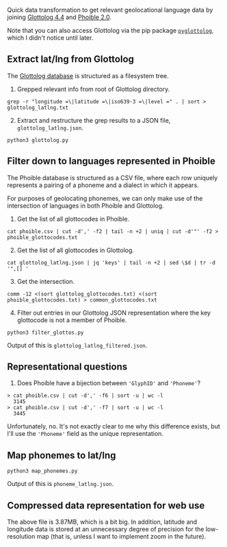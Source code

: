 Quick data transformation to get relevant geolocational language data by joining [Glottolog 4.4](https://github.com/glottolog/glottolog/releases/tag/v4.4) and [Phoible 2.0](https://github.com/phoible/dev/releases/tag/v2.0).

Note that you can also access Glottolog via the pip package [`pyglottolog`](https://github.com/glottolog/pyglottolog), which I didn't notice until later.

## Extract lat/lng from Glottolog

The [Glottolog database](https://github.com/glottolog/glottolog/releases/) is structured as a filesystem tree.

1. Grepped relevant info from root of Glottolog directory.
```
grep -r "longitude =\|latitude =\|iso639-3 =\|level =" . | sort > glottolog_latlng.txt
```

2. Extract and restructure the grep results to a JSON file, `glottolog_latlng.json`.
```
python3 glottolog.py
```

## Filter down to languages represented in Phoible

The Phoible database is structured as a CSV file, where each row uniquely 
represents a pairing of a phoneme and a dialect in which it appears.

For purposes of geolocating phonemes, we can only make use of the intersection 
of languages in both Phoible and Glottolog.

1. Get the list of all glottocodes in Phoible.
```
cat phoible.csv | cut -d',' -f2 | tail -n +2 | uniq | cut -d'"' -f2 > phoible_glottocodes.txt
```

2. Get the list of all glottocodes in Glottolog.
```
cat glottolog_latlng.json | jq 'keys' | tail -n +2 | sed \$d | tr -d '",[] '
```

3. Get the intersection.
```
comm -12 <(sort glottolog_glottocodes.txt) <(sort phoible_glottocodes.txt) > common_glottocodes.txt
```

4. Filter out entries in our Glottolog JSON representation where the key glottocode is not a member of Phoible. 
```
python3 filter_glottos.py
```
Output of this is `glottolog_latlng_filtered.json`.

## Representational questions

1. Does Phoible have a bijection between `'GlyphID'` and `'Phoneme'`?
```
> cat phoible.csv | cut -d',' -f6 | sort -u | wc -l
  3145
> cat phoible.csv | cut -d',' -f7 | sort -u | wc -l
  3445
```
Unfortunately, no. It's not exactly clear to me why this difference exists, 
but I'll use the `'Phoneme'` field as the unique representation.

## Map phonemes to lat/lng

```
python3 map_phonemes.py
```
Output of this is `phoneme_latlng.json`.

## Compressed data representation for web use

The above file is 3.87MB, which is a bit big. In addition, latitude and 
longitude data is stored at an unnecessary degree of precision for the
low-resolution map (that is, unless I want to implement zoom in the future).
